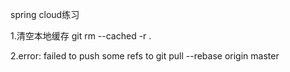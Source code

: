 
spring cloud练习

1.清空本地缓存
git rm --cached -r .

2.error: failed to push some refs to
git pull --rebase origin master




